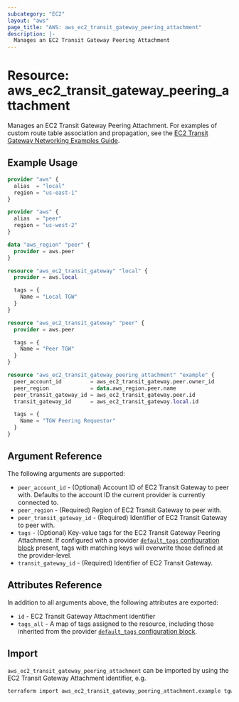 ```yaml
---
subcategory: "EC2"
layout: "aws"
page_title: "AWS: aws_ec2_transit_gateway_peering_attachment"
description: |-
  Manages an EC2 Transit Gateway Peering Attachment
---
```


# Resource: aws_ec2_transit_gateway_peering_attachment

Manages an EC2 Transit Gateway Peering Attachment.
For examples of custom route table association and propagation, see the [EC2 Transit Gateway Networking Examples Guide](https://docs.aws.amazon.com/vpc/latest/tgw/TGW_Scenarios.html).

## Example Usage

```terraform
provider "aws" {
  alias  = "local"
  region = "us-east-1"
}

provider "aws" {
  alias  = "peer"
  region = "us-west-2"
}

data "aws_region" "peer" {
  provider = aws.peer
}

resource "aws_ec2_transit_gateway" "local" {
  provider = aws.local

  tags = {
    Name = "Local TGW"
  }
}

resource "aws_ec2_transit_gateway" "peer" {
  provider = aws.peer

  tags = {
    Name = "Peer TGW"
  }
}

resource "aws_ec2_transit_gateway_peering_attachment" "example" {
  peer_account_id         = aws_ec2_transit_gateway.peer.owner_id
  peer_region             = data.aws_region.peer.name
  peer_transit_gateway_id = aws_ec2_transit_gateway.peer.id
  transit_gateway_id      = aws_ec2_transit_gateway.local.id

  tags = {
    Name = "TGW Peering Requestor"
  }
}
```

## Argument Reference

The following arguments are supported:

* `peer_account_id` - (Optional) Account ID of EC2 Transit Gateway to peer with. Defaults to the account ID the current provider is currently connected to.
* `peer_region` - (Required) Region of EC2 Transit Gateway to peer with.
* `peer_transit_gateway_id` - (Required) Identifier of EC2 Transit Gateway to peer with.
* `tags` - (Optional) Key-value tags for the EC2 Transit Gateway Peering Attachment. If configured with a provider [`default_tags` configuration block](https://www.terraform.io/docs/providers/aws/index.html#default_tags-configuration-block) present, tags with matching keys will overwrite those defined at the provider-level.
* `transit_gateway_id` - (Required) Identifier of EC2 Transit Gateway.

## Attributes Reference

In addition to all arguments above, the following attributes are exported:

* `id` - EC2 Transit Gateway Attachment identifier
* `tags_all` - A map of tags assigned to the resource, including those inherited from the provider [`default_tags` configuration block](https://www.terraform.io/docs/providers/aws/index.html#default_tags-configuration-block).

## Import

`aws_ec2_transit_gateway_peering_attachment` can be imported by using the EC2 Transit Gateway Attachment identifier, e.g.

```sh
terraform import aws_ec2_transit_gateway_peering_attachment.example tgw-attach-12345678
```
